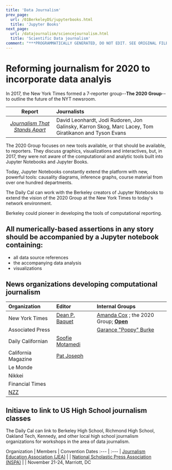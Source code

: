 ```yaml
---
title: 'Data Journalism'
prev_page:
  url: /01BerkeleyDS/jupyterbooks.html
  title: 'Jupyter Books'
next_page:
  url: /datajournalism/sciencejournalism.html
  title: 'Scientific Data journalism'
comment: "***PROGRAMMATICALLY GENERATED, DO NOT EDIT. SEE ORIGINAL FILES IN /content***"
---
```

# Reforming journalism for 2020 to incorporate data analyis

In 2017, the New York Times formed a 7-reporter group--**The 2020 Group**--to outline the future of the NYT newsroom.

| Report | Journalists |
| :---: | :---  |
|[_Journalism That Stands Apart_](https://www.nytimes.com/projects/2020-report/index.html) | David Leonhardt, Jodi Rudoren, Jon Galinsky, Karron Skog, Marc Lacey, Tom Giratikanon and Tyson Evans |

The 2020 Group focuses on new tools available, or that should be available, to reporters. They discuss graphics, visualizations and interactives, but, in 2017, they were not aware of the computational and analytic tools built into Jupyter Notebooks and Jupyter Books.

Today, Jupyter Notebooks constantly extend the platform with new, powerful tools: causality diagrams, inference graphs, course material from over one hundred departments.

The Daily Cal can work with the Berkeley creators of Jupyter Notebooks to extend the vision of the 2020 Group at the New York Times to today's network environment.

Berkeley could pioneer in developing the tools of computational reporting.


## All numerically-based assertions in any story should be accompanied by a Jupyter notebook containing:
- all data source references
- the accompanying data analysis
- visualizations

## News organizations developing computational journalism

Organization | Editor | Internal Groups
 :--- | :--- | :---
New York Times  | [Dean P. Baquet](https://en.wikipedia.org/wiki/Dean_Baquet) | [Amanda Cox](https://www.nytimes.com/2019/02/28/reader-center/data-visualization-editor-amanda-cox.html) ; the 2020 Group; [**Open**](https://open.nytimes.com/)
Associated Press | |[Garance "Poppy" Burke](https://blog.ap.org/announcements/ap-wins-rfk-award-for-immigration-coverage)
Daily Californian  | [Soofie Motamedi](https://www.dailycal.org/2019/04/17/the-daily-californian-elects-soofie-motamedi-as-editor-in-chief-for-2019-20/)  |
California Magazine  | [Pat Joseph](https://alumni.berkeley.edu/about-us) |
Le Monde  |   |
Nikkei |  |
Financial Times|   |
[NZZ](https://www.nzz.ch/)|   |   |


## Initiave to link to US High School journalism classes
The Daily Cal can link to Berkeley High School, Richmond High School, Oakland Tech, Kennedy, and other local high school journalism organizations for workshops in the area of data journalism.

Organization  | Members | Convention Dates
:--- | :--- |
[Journalism Education Association (JEA)](http://jea.org/wp/)  |   |
[National Scholastic Press Association (NSPA)](http://studentpress.org/nspa/) |   |  November 21-24, Marriott, DC
